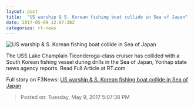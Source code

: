 ```yaml
---
layout: post
title:  "US warship & S. Korean fishing boat collide in Sea of Japan"
date: 2017-05-09 12:07:38Z
categories: rt-news
---
```


![US warship & S. Korean fishing boat collide in Sea of Japan](https://img.rt.com/files/2017.05/article/591197f2c4618822618b461e.jpg)

The USS Lake Champlain Ticonderoga-class cruiser has collided with a South Korean fishing vessel during drills in the Sea of Japan, Yonhap state news agency reports. Read Full Article at RT.com


Full story on F3News: [US warship & S. Korean fishing boat collide in Sea of Japan](http://www.f3nws.com/n/PqRVpG)

> Posted on: Tuesday, May 9, 2017 5:07:38 PM
